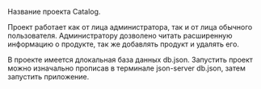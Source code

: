 Название проекта Catalog. 

Проект работает как от лица администратора, так и от лица обычного пользователя. 
Администратору дозволено читать расширенную информацию о продукте, так же добавлять продукт и удалять его.

В проекте имеется длокальная база данных db.json.
Запустить проект можно изначально прописав в терминале json-server db.json, затем запустить приложение.  